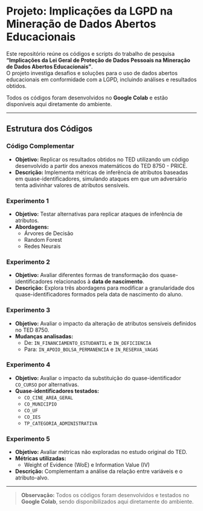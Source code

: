 # Projeto: Implicações da LGPD na Mineração de Dados Abertos Educacionais

Este repositório reúne os códigos e scripts do trabalho de pesquisa **“Implicações da Lei Geral de Proteção de Dados Pessoais na Mineração de Dados Abertos Educacionais”**.  
O projeto investiga desafios e soluções para o uso de dados abertos educacionais em conformidade com a LGPD, incluindo análises e resultados obtidos.

Todos os códigos foram desenvolvidos no **Google Colab** e estão disponíveis aqui diretamente do ambiente.

---

## Estrutura dos Códigos

### Código Complementar
- **Objetivo:** Replicar os resultados obtidos no TED utilizando um código desenvolvido a partir dos anexos matemáticos do TED 8750 - PRICE.  
- **Descrição:** Implementa métricas de inferência de atributos baseadas em quase-identificadores, simulando ataques em que um adversário tenta adivinhar valores de atributos sensíveis.

### Experimento 1 
- **Objetivo:** Testar alternativas para replicar ataques de inferência de atributos.  
- **Abordagens:**  
  - Árvores de Decisão  
  - Random Forest  
  - Redes Neurais  

### Experimento 2 
- **Objetivo:** Avaliar diferentes formas de transformação dos quase-identificadores relacionados à **data de nascimento**.  
- **Descrição:** Explora três abordagens para modificar a granularidade dos quase-identificadores formados pela data de nascimento do aluno.

### Experimento 3 
- **Objetivo:** Avaliar o impacto da alteração de atributos sensíveis definidos no TED 8750.  
- **Mudanças analisadas:**  
  - De: `IN_FINANCIAMENTO_ESTUDANTIL` e `IN_DEFICIENCIA`  
  - Para: `IN_APOIO_BOLSA_PERMANENCIA` e `IN_RESERVA_VAGAS`  

### Experimento 4 
- **Objetivo:** Avaliar o impacto da substituição do quase-identificador `CO_CURSO` por alternativas.  
- **Quase-identificadores testados:**  
  - `CO_CINE_AREA_GERAL`  
  - `CO_MUNICIPIO`  
  - `CO_UF`  
  - `CO_IES`  
  - `TP_CATEGORIA_ADMINISTRATIVA`  

### Experimento 5 
- **Objetivo:** Avaliar métricas não exploradas no estudo original do TED.  
- **Métricas utilizadas:**  
  - Weight of Evidence (WoE) e Information Value (IV)  
- **Descrição:** Complementam a análise da relação entre variáveis e o atributo-alvo.

---

> **Observação:** Todos os códigos foram desenvolvidos e testados no **Google Colab**, sendo disponibilizados aqui diretamente do ambiente.
